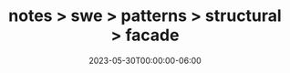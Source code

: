 ---
title: "notes > swe > patterns > structural > facade"
date: "2023-05-30T00:00:00-06:00"
draft: true
---